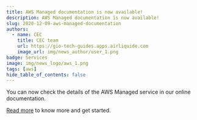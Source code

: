 ```yaml
---
title: AWS Managed documentation is now available!
description: AWS Managed documentation is now available!
slug: 2020-12-09-aws-managed-documentation
authors:
  - name: CEC
    title: CEC team
    url: https://gio-tech-guides.apps.airliquide.com
    image_url: img/news_author/user_1.png
badge: Services
image: img/news_logo/aws_1.png
tags: [aws]
hide_table_of_contents: false
---
```


You can now check the details of the AWS Managed service in our online documentation.  

[Read more](https://tech-guides.apps.airliquide.com/docs/cs/aws-managed/Intro/start/) to know more and get started.
